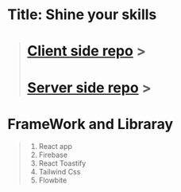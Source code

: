 # Title: Shine your skills 
> # [Client side repo](https://github.com/programming-hero-web-course1/b610-learning-platform-client-side-mdshahjalal5) >
> # [Server side repo](https://github.com/programming-hero-web-course1/b610-lerning-platform-server-side-mdshahjalal5) >

# FrameWork and Libraray 
> 1. React app 
> 2. Firebase 
> 3. React Toastify 
> 4. Tailwind Css 
> 5. Flowbite 



